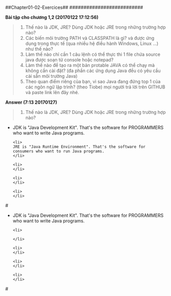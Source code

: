 ##Chapter01-02-Exercices##
##########################

**Bài tập cho chương 1,2 (20170122 17:12:56)**

> 1. Thế nào là JDK, JRE? Dùng JDK hoặc JRE trong những trường hợp nào?
> 2. Các biến môi trường PATH và CLASSPATH là gì? và được ứng dụng trong thực tế (qua nhiều hệ điều hành Windows, Linux ...) như thế nào?
> 3. Làm thế nào chỉ cần 1 câu lệnh có thể thực thi 1 file chứa source java được soạn từ console hoặc notepad?
> 4. Làm thế nào để tạo ra một bản protable JAVA có thể chạy mà không cần cài đặt? (đa phần các ứng dụng Java đều có yêu cầu cài sẵn môi trường Java)
> 5. Theo quan điểm riêng của bạn, vì sao Java đang đứng top 1 của các ngôn ngữ lập trình? (theo Tiobe)
mọi người trả lời trên GITHUB và paste link lên đây nhé.




**Answer (7:13 20170127)**
> 1. Thế nào là JDK, JRE? Dùng JDK hoặc JRE trong những trường hợp nào?


<ul>
    <li>
    JDK is "Java Development Kit". That's the software for PROGRAMMERS who want to write Java programs.
    </li>

    <li>
    JRE is "Java Runtime Environment". That's the software for consumers who want to run Java programs.
    </li>

    <li>
    </li>

    <li>
    </li>

    <li>
    </li>
</ul>
#










<ul>
    <li>
    JDK is "Java Development Kit". That's the software for PROGRAMMERS who want to write Java programs.
    </li>

    <li>
    
    </li>

    <li>
    </li>

    <li>
    </li>

    <li>
    </li>
</ul>
#
